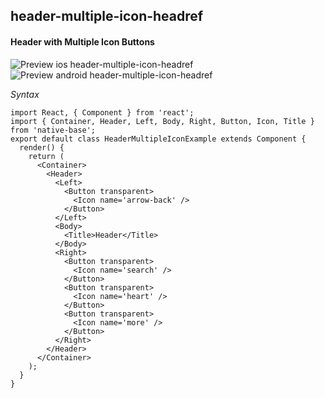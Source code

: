 ## header-multiple-icon-headref
#### Header with Multiple Icon Buttons

![Preview ios header-multiple-icon-headref](https://github.com/GeekyAnts/NativeBase-KitchenSink/raw/v2.4.7/screenshots/ios/header-with-multiple-icon-button.png)
![Preview android header-multiple-icon-headref](https://github.com/GeekyAnts/NativeBase-KitchenSink/raw/v2.4.7/screenshots/android/header-with-multiple-icon-button.png)

*Syntax*

<pre class="line-numbers"><code class="language-jsx">import React, { Component } from 'react';
import { Container, Header, Left, Body, Right, Button, Icon, Title } from 'native-base';
export default class HeaderMultipleIconExample extends Component {
  render() {
    return (
      &lt;Container>
        &lt;Header>
          &lt;Left>
            &lt;Button transparent>
              &lt;Icon name='arrow-back' />
            &lt;/Button>
          &lt;/Left>
          &lt;Body>
            &lt;Title>Header&lt;/Title>
          &lt;/Body>
          &lt;Right>
            &lt;Button transparent>
              &lt;Icon name='search' />
            &lt;/Button>
            &lt;Button transparent>
              &lt;Icon name='heart' />
            &lt;/Button>
            &lt;Button transparent>
              &lt;Icon name='more' />
            &lt;/Button>
          &lt;/Right>
        &lt;/Header>
      &lt;/Container>
    );
  }
}</code></pre><br />